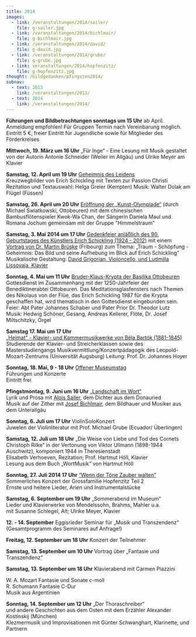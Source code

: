 ```yaml
---
title: 2014
images:
  - link: /veranstaltungen/2014/sailer/
    file: g-sailer.jpg
  - link: /veranstaltungen/2014/bichlmair/
    file: g-bichlmair.jpg
  - link: /veranstaltungen/2014/david/
    file: g-david.jpg
  - link: /veranstaltungen/2014/grube/
    file: g-grube.jpg
  - link: veranstaltungen/2014/hopfenzitz/
    file: g-hopfenzitz.jpg
thought: /bildgedanken/pfingsten2014/
subnav:
  - text: 2013
    link: /veranstaltungen/2013/
  - text: 2014
    link: /veranstaltungen/2014/
---
```

 **Führungen und Bildbetrachtungen sonntags um 15 Uhr** ab April.   
Anmeldung empfohlen! Für Gruppen Termin nach Vereinbarung möglich.  Eintritt 5 €, freier Eintritt für Jugendliche sowie für Mitglieder des Förderkreises**Mittwoch, 19. März um 16 Uhr** „Für Inge“ - Eine Lesung mit Musikgestaltet von der Autorin Antonie Schneider (Weiler im Allgäu)und Ulrike Meyer am Klavier**Samstag, 12. April um 19 Uhr** [Geheimnis des Leidens](/veranstaltungen/2014/kreuzweg/)    Kreuzwegbilder von Erich Schickling mit Texten zur Passion Christi  Rezitation und Textauswahl: Helga Greier (Kempten)Musik: Walter Dolak am Flügel (Füssen)**Samstag, 26. April um 20 Uhr** [Eröffnung der „Kunst-Olympiade“](/veranstaltungen/2014/swiatkowski/) (durch Michael Swiatkowski, Ottobeuren) mit dem chinesischen Bambusflötenspieler Kwok-Wa Chan, der Sängerin Daniela Maul und Romana Jochum gemeinsam mit der Gruppe "Himmelstraum"**Samstag, 3. Mai 2014 um 17 Uhr** 
[Gedenkfeier anläßlich des 90. Geburtstages des Künstlers Erich Schickling (1924 - 2012)](/veranstaltungen/2014/gedenkfeier/)mit einem [Vortrag von Dr. Martin Brüske](/veranstaltungen/2014/gedenkfeier/noichl1/) (Fribourg) zum Thema:„Traum - Schöpfung - Geheimnis: Das Bild und seine Aufhebung im Blick auf Erich Schickling“Musikalische Gestaltung: [David Grigorian, Violoncello, und Ludmilla Lissovaja, Klavier](/veranstaltungen/2014/gedenkfeier/noichl2/)                                                                                                                                                                                                                                                                                                                                                                                                                **Sonntag, 4. Mai um 11 Uhr** [Bruder-Klaus-Krypta der Basilika Ottobeuren](/veranstaltungen/2014/krypta-ott/)
Gottesdienst im Zusammenhang mit der 1250-Jahrfeier der Benediktinerabtei Ottobeuren. Das Meditationsglasfensters nach Themen des Nikolaus von der Flüe, das Erich Schickling 1987 für die Krypta geschaffen hat, wird thematisch in den Gottesdienst eingebunden sein.Feier: Abt Pater Johannes Schaber und Pater Prior Dr. Theodor Lutz  
Musik: Hedwig Schöner, Gesang, Andreas Kellerer, Flöte, Dr. Josef Miltschitzky, Orgel**Samstag 17. Mai um 17 Uhr**  [„Heimat" - Klavier- und Kammermusikwerke von Béla Bartók (1881-1845)](/veranstaltungen/2014/bartok/)  Studierende der Klavier- und Streicherklassen sowie des Masterstudiengangs Musikvermittlung/Konzertpädagogik des Leopold-Mozart-Zentrums (Universität Augsburg)
Leitung: Prof. Dr. Johannes Hoyer

**Sonntag, 18. Mai, 9 - 18 Uhr**
[Offener Museumstag](/veranstaltungen/2014/museumstag/)  
Führungen und Konzerte  
Eintritt frei**Pfingstmontag, 9. Juni um 16 Uhr** [„Landschaft im Wort“](/veranstaltungen/2014/sailer/sailerplakat/)  Lyrik und Prosa mit [Alois Sailer](/veranstaltungen/2014/sailer/), dem Dichter aus dem Donauried    Musik auf der Zither mit [Josef Bichlmair](/veranstaltungen/2014/bichlmair/), dem Bildhauer und Musiker aus dem Unterallgäu**Sonntag, 6. Juli um 17 Uhr** ViolinSoloKonzert  Juwelen der Violinliteratur mit Prof. Michael Grube (Ecuador/ Überlingen)

**Samstag, 12. Juli um 18 Uhr**
„Die Weise von Liebe und Tod des Cornets Christoph Rilke“ in der Vertonung von Viktor Ullmann (1898-1944 Auschwitz), komponiert 1944 in Theresienstadt  
Elisabeth Verhoeven, Rezitation;   Prof. Hartmut Höll, Klavier  
Lesung aus dem Buch „WortMusik“ von Hartmut Höll
**Sonntag, 27. Juli 2014 17 Uhr** [“Wenn der Töne Zauber walten”](/veranstaltungen/2014/hopfenzitz/)  Sommerliches Konzert der Grossfamilie Hopfenzitz Teil 2  Ernste und heitere Lieder, Arien und Instrumentalstücke**Samstag, 6. September um 19 Uhr** „Sommerabend im Museum“  Lieder und Klavierwerke von Mendelssohn, Brahms, Mahler u.a.  mit Susanne Schlegel, Alt; Ulrike Meyer, Klavier**12. - 14. September** Eggisrieder Seminar für „Musik und Transzendenz“  (Gesamtprogramm des Seminares auf Anfrage!)**Freitag, 12. September um 18 Uhr** Konzert der Teilnehmer
**Samstag, 13. September um 10 Uhr** Vortrag über „Fantasie und Transzendenz“  **Samstag, 13. September um 18 Uhr** Klavierabend mit Carmen Piazzini
  W. A. Mozart		Fantasie und Sonate c-moll  R. Schumann		Fantasie C-Dur  Musik aus Argentinien

**Sonntag, 14. September um 12 Uhr** „Der Thoraschreiber“   
und andere Geschichten aus dem Osten mit dem Erzähler Alexander Kostinskij (München)  
Klezmermusik und Improvisationen mit Günter Schwanghart, Klarinette, und Partnern
